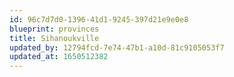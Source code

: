 ```yaml
---
id: 96c7d7d0-1396-41d1-9245-397d21e9e0e8
blueprint: provinces
title: Sihanoukville
updated_by: 12794fcd-7e74-47b1-a10d-81c9105053f7
updated_at: 1650512382
---
```

